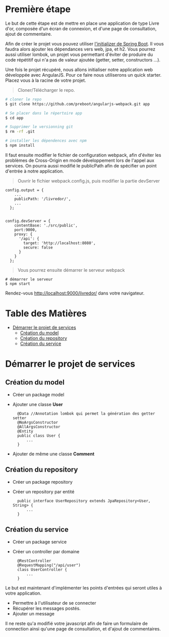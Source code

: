 # Première étape

Le but de cette étape est de mettre en place une application de type Livre d'or, composée d'un écran de connexion, et d'une page de consultation, ajout de commentaire. 

Afin de créer le projet vous pouvez utiliser [l'initializer de Spring Boot](https://start.spring.io).
Il vous faudra alors ajouter les dépendances vers web, jpa, et h2. Vous pourrez aussi utiliser lombok, un projet vous permettant d'éviter de produire du code répétitif qui n'a pas de valeur ajoutée (getter, setter, constructors ...).

Une fois le projet récupéré, nous allons initialiser notre application web développée avec AngularJS. Pour ce faire nous utiliserons un quick starter.
Placez vous à la racine de votre projet.

> Cloner/Télécharger le repo.

```bash
# cloner le repo
$ git clone https://github.com/preboot/angularjs-webpack.git app

# Se placer dans le répertoire app
$ cd app

# Supprimer le versionning git
$ rm -rf .git

# installer les dépendences avec npm
$ npm install


```
Il faut ensuite modifier le fichier de configuration webpack, afin d'éviter les problèmes de Cross-Origin en mode développement lors de l'appel aux services.
On pourra aussi modifié le publicPath afin de spécifier un point d'entrée à notre application.

> Ouvrir le fichier webpack.config.js, puis modifier la partie devServer
    
    config.output = {
        ...
        publicPath: '/livredor/',
        ...
      };

    
    config.devServer = {
        contentBase: './src/public',    
        port:9000,
        proxy: {
          '/api': {
            target: 'http://localhost:8080',
            secure: false
          }
        }
      };

> Vous pourrez ensuite démarrer le serveur webpack

```
# démarrer le serveur
$ npm start
```

Rendez-vous [http://localhost:9000/livredor/](http://localhost:9000/livredor/) dans votre navigateur.

# Table des Matières


* [Démarrer le projet de services](#getting-started)
    * [Création du model](#model)
    * [Création du repository](#repository)
    * [Création du service](#service)

# Démarrer le projet de services

## Création du model

* Créer un package model
* Ajouter une classe **User**

        @Data //Annotation lombok qui permet la génération des getter setter
        @NoArgsConstructor
        @AllArgsConstructor
        @Entity
        public class User {
            ...
        }

* Ajouter de même une classe **Comment**

## Création du repository

* Créer un package repository
* Créer un repository par entité
    
    
        public interface UserRepository extends JpaRepository<User, String> {
            ...
        }
## Création du service

* Créer un package service
* Créer un controller par domaine
        
    
        @RestController
        @RequestMapping("/api/user")
        class UserController {
            ...
        }

Le but est maintenant d'implémenter les points d'entrées qui seront utiles à votre application.
* Permettre à l'utilisateur de se connecter
* Récupérer les messages postés.
* Ajouter un message

Il ne reste qu'a modifié votre javascript afin de faire un formulaire de connection ainsi qu'une page de consultation, et d'ajout de commentaires.

